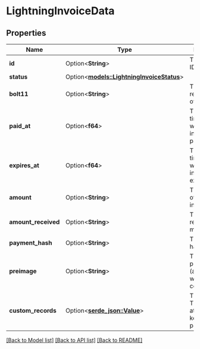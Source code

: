 # LightningInvoiceData

## Properties

Name | Type | Description | Notes
------------ | ------------- | ------------- | -------------
**id** | Option<**String**> | The invoice's ID | [optional]
**status** | Option<[**models::LightningInvoiceStatus**](LightningInvoiceStatus.md)> |  | [optional]
**bolt11** | Option<**String**> | The BOLT11 representation of the invoice | [optional]
**paid_at** | Option<**f64**> | The unix timestamp when the invoice got paid | [optional]
**expires_at** | Option<**f64**> | The unix timestamp when the invoice expires | [optional]
**amount** | Option<**String**> | The amount of the invoice in millisatoshi | [optional]
**amount_received** | Option<**String**> | The amount received in millisatoshi | [optional]
**payment_hash** | Option<**String**> | The payment hash | [optional]
**preimage** | Option<**String**> | The payment preimage (available when status is complete) | [optional]
**custom_records** | Option<[**serde_json::Value**](.md)> | The custom TLV records attached to a keysend payment | [optional]

[[Back to Model list]](../README.md#documentation-for-models) [[Back to API list]](../README.md#documentation-for-api-endpoints) [[Back to README]](../README.md)


